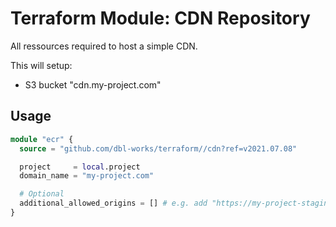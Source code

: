 # Terraform Module: CDN Repository

All ressources required to host a simple CDN.

This will setup:
- S3 bucket "cdn.my-project.com"

## Usage

```terraform
module "ecr" {
  source = "github.com/dbl-works/terraform//cdn?ref=v2021.07.08"

  project     = local.project
  domain_name = "my-project.com"

  # Optional
  additional_allowed_origins = [] # e.g. add "https://my-project-staging.com", "https://*.my-project-staging.com"
}
```
